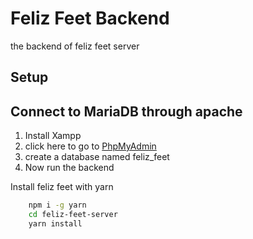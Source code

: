 
# Feliz Feet Backend

the backend of feliz feet server



## Setup

## Connect to MariaDB through apache
1. Install Xampp
2. click here to go to [PhpMyAdmin](http://localhost/phpmyadmin)
3. create a database named feliz_feet
4. Now run the backend

Install feliz feet with yarn

```bash
    npm i -g yarn
    cd feliz-feet-server
    yarn install
```
